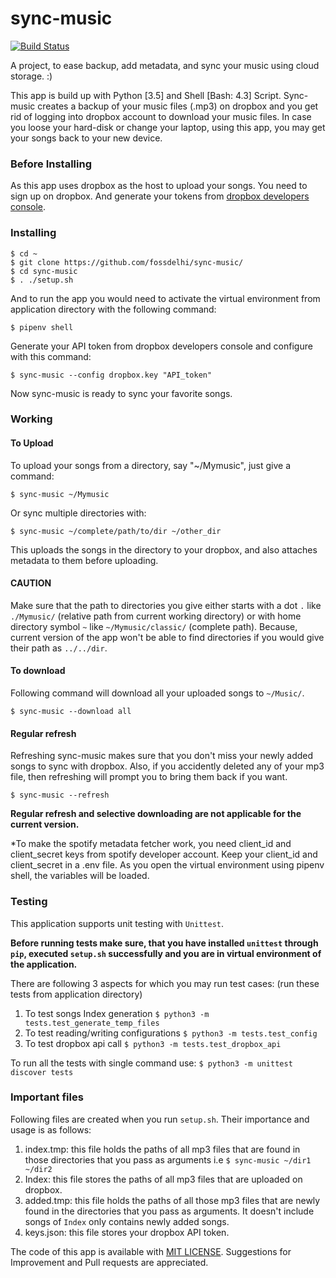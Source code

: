 # sync-music
[![Build Status](https://travis-ci.org/fossdelhi/sync-music.svg?branch=master)](https://travis-ci.org/fossdelhi/sync-music)

A project, to ease backup, add metadata, and sync your music using cloud storage. :)

This app is build up with Python [3.5] and Shell [Bash: 4.3] Script.
Sync-music creates a backup of your music files (.mp3) on dropbox and you get rid of logging into dropbox account to download your music files. In case you loose your hard-disk or change your laptop, using this app, you may get your songs back to your new device.

### Before Installing
As this app uses dropbox as the host to upload your songs. You need to sign up on dropbox. And generate your tokens from [dropbox developers console](https://www.dropbox.com/developers/apps).

### Installing
```
$ cd ~
$ git clone https://github.com/fossdelhi/sync-music/
$ cd sync-music
$ . ./setup.sh
```

And to run the app you would need to activate the virtual environment from application directory with the following command:
```
$ pipenv shell
```

Generate your API token from dropbox developers console and configure with this command:
```
$ sync-music --config dropbox.key "API_token"
```

Now sync-music is ready to sync your favorite songs.

### Working
#### To Upload
To upload your songs from a directory, say "~/Mymusic", just give a command:
```
$ sync-music ~/Mymusic
```
Or sync multiple directories with:
```
$ sync-music ~/complete/path/to/dir ~/other_dir
```

This uploads the songs in the directory to your dropbox, and also attaches metadata to them before uploading.
#### CAUTION
Make sure that the path to directories you give either starts with a dot ```.``` like ```./Mymusic/``` (relative path from current working directory) or with home directory symbol ```~``` like ```~/Mymusic/classic/``` (complete path). Because, current version of the app won't be able to find directories if you would give their path as ```../../dir```.

#### To download
Following command will download all your uploaded songs to ```~/Music/```.

```
$ sync-music --download all
```

#### Regular refresh
Refreshing sync-music makes sure that you don't miss your newly added songs to sync with dropbox. Also, if you accidently deleted any of your mp3 file, then refreshing will prompt you to bring them back if you want.

```
$ sync-music --refresh
```
**Regular refresh and selective downloading are not applicable for the current version.**

*To make the spotify metadata fetcher work, you need client_id and client_secret keys from spotify developer account.
Keep your client_id and client_secret in a .env file. As you open the virtual environment using pipenv shell, the variables will be loaded.

### Testing
This application supports unit testing with ```Unittest```.

**Before running tests make sure, that you have installed ```unittest``` through ```pip```, executed ```setup.sh``` successfully and you are in virtual environment of the application.**

There are following 3 aspects for which you may run test cases:
(run these tests from application directory)

1. To test songs Index generation ```$ python3 -m tests.test_generate_temp_files```
2. To test reading/writing configurations ```$ python3 -m tests.test_config```
3. To test dropbox api call ```$ python3 -m tests.test_dropbox_api```

To run all the tests with single command use:
```$ python3 -m unittest discover tests```


### Important files
Following files are created when you run ```setup.sh```. Their importance and usage is as follows:

1. index.tmp: this file holds the paths of all mp3 files that are found in those directories that you pass as arguments i.e ```$ sync-music ~/dir1 ~/dir2```
2. Index: this file stores the paths of all mp3 files that are uploaded on dropbox.
3. added.tmp: this file holds the paths of all those mp3 files that are newly found in the directories that you pass as arguments. It doesn't include songs of ```Index``` only contains newly added songs.
4. keys.json: this file stores your dropbox API token.

The code of this app is available with [MIT LICENSE](https://github.com/fossdelhi/sync-music/blob/syncing/LICENSE).
Suggestions for Improvement and Pull requests are appreciated.

